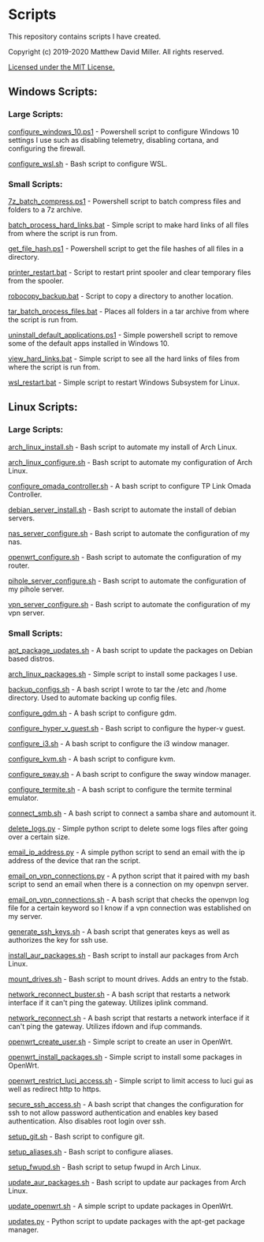 # Scripts
This repository contains scripts I have created.

Copyright (c) 2019-2020 Matthew David Miller. All rights reserved.

[Licensed under the MIT License.](LICENSE)

## Windows Scripts:

### Large Scripts:

[configure_windows_10.ps1](windows_scripts/configure_windows_10.ps1) - Powershell script to configure Windows 10 settings I use such as disabling telemetry, disabling cortana, and configuring the firewall.

[configure_wsl.sh](windows_scripts/configure_wsl.sh) - Bash script to configure WSL.

### Small Scripts:

[7z_batch_compress.ps1](windows_scripts/7z_batch_compress.ps1) - Powershell script to batch compress files and folders to a 7z archive.

[batch_process_hard_links.bat](windows_scripts/batch_process_hard_links.bat) - Simple script to make hard links of all files from where the script is run from.

[get_file_hash.ps1](windows_scripts/get_file_hash.ps1) - Powershell script to get the file hashes of all files in a directory.

[printer_restart.bat](windows_scripts/printer_restart.bat) - Script to restart print spooler and clear temporary files from the spooler.

[robocopy_backup.bat](windows_scripts/robocopy_backup.bat) - Script to copy a directory to another location.

[tar_batch_process_files.bat](windows_scripts/tar_batch_process_files.bat) - Places all folders in a tar archive from where the script is run from.

[uninstall_default_applications.ps1](windows_scripts/uninstall_default_applications.ps1) - Simple powershell script to remove some of the default apps installed in Windows 10.

[view_hard_links.bat](windows_scripts/view_hard_links.bat) - Simple script to see all the hard links of files from where the script is run from.

[wsl_restart.bat](windows_scripts/wsl_restart.bat) - Simple script to restart Windows Subsystem for Linux.

## Linux Scripts:

### Large Scripts:

[arch_linux_install.sh](linux_scripts/arch_linux_install.sh) - Bash script to automate my install of Arch Linux.

[arch_linux_configure.sh](linux_scripts/arch_linux_configure.sh) - Bash script to automate my configuration of Arch Linux.

[configure_omada_controller.sh](linux_scripts/configure_omada_controller.sh) - A bash script to configure TP Link Omada Controller.

[debian_server_install.sh](linux_scripts/debian_server_install.sh) - Bash script to automate the install of debian servers.

[nas_server_configure.sh](linux_scripts/nas_server_configure.sh) - Bash script to automate the configuration of my nas.

[openwrt_configure.sh](linux_scripts/openwrt_configure.sh) - Bash script to automate the configuration of my router.


[pihole_server_configure.sh](linux_scripts/pihole_server_configure.sh) - Bash script to automate the configuration of my pihole server.

[vpn_server_configure.sh](linux_scripts/vpn_server_configure.sh) - Bash script to automate the configuration of my vpn server.

### Small Scripts:

[apt_package_updates.sh](linux_scripts/apt_package_updates.sh) - A bash script to update the packages on Debian based distros.

[arch_linux_packages.sh](linux_scripts/arch_linux_packages.sh) - Simple script to install some packages I use.

[backup_configs.sh](linux_scripts/backup_configs.sh) - A bash script I wrote to tar the /etc and /home directory.  Used to automate backing up config files.

[configure_gdm.sh](linux_scripts/configure_gdm.sh) - A bash script to configure gdm.

[configure_hyper_v_guest.sh](linux_scripts/configure_hyper_v_guest.sh) - Bash script to configure the hyper-v guest.

[configure_i3.sh](linux_scripts/configure_i3.sh) - A bash script to configure the i3 window manager.

[configure_kvm.sh](linux_scripts/configure_kvm.sh) - A bash script to configure kvm.

[configure_sway.sh](linux_scripts/configure_sway.sh) - A bash script to configure the sway window manager.

[configure_termite.sh](linux_scripts/configure_termite.sh) - A bash script to configure the termite terminal emulator.

[connect_smb.sh](linux_scripts/connect_smb.sh) - A bash script to connect a samba share and automount it.

[delete_logs.py](linux_scripts/delete_logs.py) - Simple python script to delete some logs files after going over a certain size.

[email_ip_address.py](linux_scripts/email_ip_address.py) - A simple python script to send an email with the ip address of the device that ran the script.

[email_on_vpn_connections.py](linux_scripts/email_on_vpn_connections.py) - A python script that it paired with my bash script to send an email when there is a connection on my openvpn server.

[email_on_vpn_connections.sh](linux_scripts/email_on_vpn_connections.sh) - A bash script that checks the openvpn log file for a certain keyword so I know if a vpn connection was established on my server.

[generate_ssh_keys.sh](linux_scripts/generate_ssh_key.sh) - A bash script that generates keys as well as authorizes the key for ssh use.

[install_aur_packages.sh](linux_scripts/install_aur_packages.sh) - Bash script to install aur packages from Arch Linux.

[mount_drives.sh](linux_scripts/mount_drives.sh) - Bash script to mount drives.  Adds an entry to the fstab.

[network_reconnect_buster.sh](linux_scripts/network_reconnect_buster.sh) - A bash script that restarts a network interface if it can't ping the gateway.  Utilizes iplink command.

[network_reconnect.sh](linux_scripts/network_reconnect.sh) - A bash script that restarts a network interface if it can't ping the gateway.  Utilizes ifdown and ifup commands.

[openwrt_create_user.sh](linux_scripts/openwrt_create_user.sh) - Simple script to create an user in OpenWrt.

[openwrt_install_packages.sh](linux_scripts/openwrt_install_packages.sh) - Simple script to install some packages in OpenWrt.

[openwrt_restrict_luci_access.sh](linux_scripts/openwrt_restrict_luci_access.sh) - Simple script to limit access to luci gui as well as redirect http to https.

[secure_ssh_access.sh](linux_scripts/secure_ssh_access.sh) - A bash script that changes the configuration for ssh to not allow password authentication and enables key based authentication. Also disables root login over ssh.

[setup_git.sh](linux_scripts/setup_git.sh) - Bash script to configure git.

[setup_aliases.sh](linux_scripts/setup_aliases.sh) - Bash script to configure aliases.

[setup_fwupd.sh](linux_scripts/setup_fwupd.sh) - Bash script to setup fwupd in Arch Linux.

[update_aur_packages.sh](linux_scripts/update_aur_packages.sh) - Bash script to update aur packages from Arch Linux.

[update_openwrt.sh](linux_scripts/update_openwrt.sh) - A simple script to update packages in OpenWrt.

[updates.py](linux_scripts/updates.py) - Python script to update packages with the apt-get package manager.
